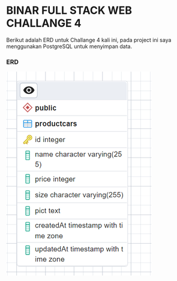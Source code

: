 # BINAR FULL STACK WEB CHALLANGE 4

Berikut adalah ERD untuk Challange 4 kali ini, pada project ini saya menggunakan PostgreSQL untuk menyimpan data.

### ERD
![Alt text](ERD_project_fsw3.png "ERD")